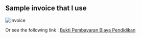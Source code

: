 ## Sample invoice that I use

![invoice](https://bankir.id/wp-content/uploads/2020/08/cetak-atau-simpan-bukti-pembayaran.jpg)

Or see the following link :
[Bukti Pembayaran Biaya Pendidikan](https://bankir.id/wp-content/uploads/2020/08/cetak-atau-simpan-bukti-pembayaran.jpg)

